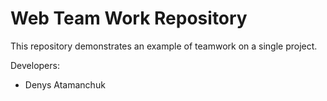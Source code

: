 # Web Team Work Repository
This repository demonstrates an example of teamwork on a single project.

Developers:

* Denys Atamanchuk
